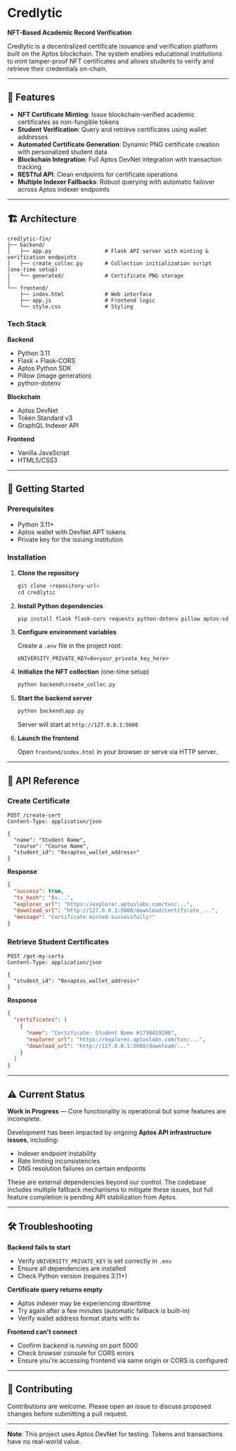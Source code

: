 # Credlytic

**NFT-Based Academic Record Verification**

Credlytic is a decentralized certificate issuance and verification platform built on the Aptos blockchain. The system enables educational institutions to mint tamper-proof NFT certificates and allows students to verify and retrieve their credentials on-chain.

---

## 🎯 Features

- **NFT Certificate Minting**: Issue blockchain-verified academic certificates as non-fungible tokens
- **Student Verification**: Query and retrieve certificates using wallet addresses
- **Automated Certificate Generation**: Dynamic PNG certificate creation with personalized student data
- **Blockchain Integration**: Full Aptos DevNet integration with transaction tracking
- **RESTful API**: Clean endpoints for certificate operations
- **Multiple Indexer Fallbacks**: Robust querying with automatic failover across Aptos indexer endpoints

---

## 🏗️ Architecture

```
credlytic-fin/
├── backend/
│   ├── app.py                 # Flask API server with minting & verification endpoints
│   ├── create_collec.py       # Collection initialization script (one-time setup)
│   └── generated/             # Certificate PNG storage
│
└── frontend/
    ├── index.html             # Web interface
    ├── app.js                 # Frontend logic
    └── style.css              # Styling
```

### Tech Stack

**Backend**
- Python 3.11
- Flask + Flask-CORS
- Aptos Python SDK
- Pillow (image generation)
- python-dotenv

**Blockchain**
- Aptos DevNet
- Token Standard v3
- GraphQL Indexer API

**Frontend**
- Vanilla JavaScript
- HTML5/CSS3

---

## 🚀 Getting Started

### Prerequisites

- Python 3.11+
- Aptos wallet with DevNet APT tokens
- Private key for the issuing institution

### Installation

1. **Clone the repository**
   ```powershell
   git clone <repository-url>
   cd credlytic
   ```

2. **Install Python dependencies**
   ```powershell
   pip install flask flask-cors requests python-dotenv pillow aptos-sdk urllib3
   ```

3. **Configure environment variables**
   
   Create a `.env` file in the project root:
   ```env
   UNIVERSITY_PRIVATE_KEY=0x<your_private_key_here>
   ```

4. **Initialize the NFT collection** (one-time setup)
   ```powershell
   python backend\create_collec.py
   ```

5. **Start the backend server**
   ```powershell
   python backend\app.py
   ```
   
   Server will start at `http://127.0.0.1:5000`

6. **Launch the frontend**
   
   Open `frontend/index.html` in your browser or serve via HTTP server.

---

## 📡 API Reference

### Create Certificate
```http
POST /create-cert
Content-Type: application/json

{
  "name": "Student Name",
  "course": "Course Name",
  "student_id": "0x<aptos_wallet_address>"
}
```

**Response**
```json
{
  "success": true,
  "tx_hash": "0x...",
  "explorer_url": "https://explorer.aptoslabs.com/txn/...",
  "download_url": "http://127.0.0.1:5000/download/Certificate_...",
  "message": "Certificate minted successfully!"
}
```

### Retrieve Student Certificates
```http
POST /get-my-certs
Content-Type: application/json

{
  "student_id": "0x<aptos_wallet_address>"
}
```

**Response**
```json
{
  "certificates": [
    {
      "name": "Certificate: Student Name #1730419200",
      "explorer_url": "https://explorer.aptoslabs.com/txn/...",
      "download_url": "http://127.0.0.1:5000/download/..."
    }
  ]
}
```

---

## ⚠️ Current Status

**Work in Progress** — Core functionality is operational but some features are incomplete.

Development has been impacted by ongoing **Aptos API infrastructure issues**, including:
- Indexer endpoint instability
- Rate limiting inconsistencies  
- DNS resolution failures on certain endpoints

These are external dependencies beyond our control. The codebase includes multiple fallback mechanisms to mitigate these issues, but full feature completion is pending API stabilization from Aptos.

---

## 🛠️ Troubleshooting

**Backend fails to start**
- Verify `UNIVERSITY_PRIVATE_KEY` is set correctly in `.env`
- Ensure all dependencies are installed
- Check Python version (requires 3.11+)

**Certificate query returns empty**
- Aptos indexer may be experiencing downtime
- Try again after a few minutes (automatic fallback is built-in)
- Verify wallet address format starts with `0x`

**Frontend can't connect**
- Confirm backend is running on port 5000
- Check browser console for CORS errors
- Ensure you're accessing frontend via same origin or CORS is configured

---

## 🤝 Contributing

Contributions are welcome. Please open an issue to discuss proposed changes before submitting a pull request.

---

**Note**: This project uses Aptos DevNet for testing. Tokens and transactions have no real-world value.
